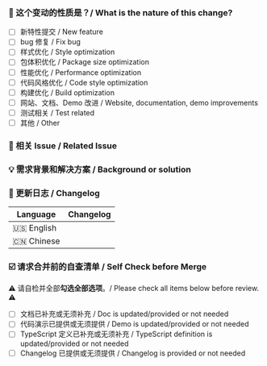 <!--
首先，感谢你的贡献！😄
First of all, thank you for your contribution! 😄
-->

### 🤔 这个变动的性质是？/ What is the nature of this change?

- [ ] 新特性提交 / New feature
- [ ] bug 修复 / Fix bug
- [ ] 样式优化 / Style optimization
- [ ] 包体积优化 / Package size optimization
- [ ] 性能优化 / Performance optimization
- [ ] 代码风格优化 / Code style optimization
- [ ] 构建优化 / Build optimization
- [ ] 网站、文档、Demo 改进 / Website, documentation, demo improvements
- [ ] 测试相关 / Test related
- [ ] 其他 / Other

### 🔗 相关 Issue / Related Issue

<!--
描述相关需求的来源，如相关的 issue 讨论链接。
Describe the source of related requirements, such as the related issue discussion link.
-->

### 💡 需求背景和解决方案 / Background or solution

<!--
解决的具体问题。
The specific problem solved.
-->

### 📝 更新日志 / Changelog

<!--
从用户角度描述具体变化，以及可能的 breaking change 和其他风险。
Describe changes from the user side, and list all potential break changes or other risks.
--->

| Language   | Changelog |
| ---------- | --------- |
| 🇺🇸 English |           |
| 🇨🇳 Chinese |           |


### ☑️ 请求合并前的自查清单 / Self Check before Merge

⚠️ 请自检并全部**勾选全部选项**。/ Please check all items below before review. ⚠️

- [ ] 文档已补充或无须补充 / Doc is updated/provided or not needed
- [ ] 代码演示已提供或无须提供 / Demo is updated/provided or not needed
- [ ] TypeScript 定义已补充或无须补充 / TypeScript definition is updated/provided or not needed
- [ ] Changelog 已提供或无须提供 / Changelog is provided or not needed

<!-- From: https://github.com/one-template/pr-template -->

